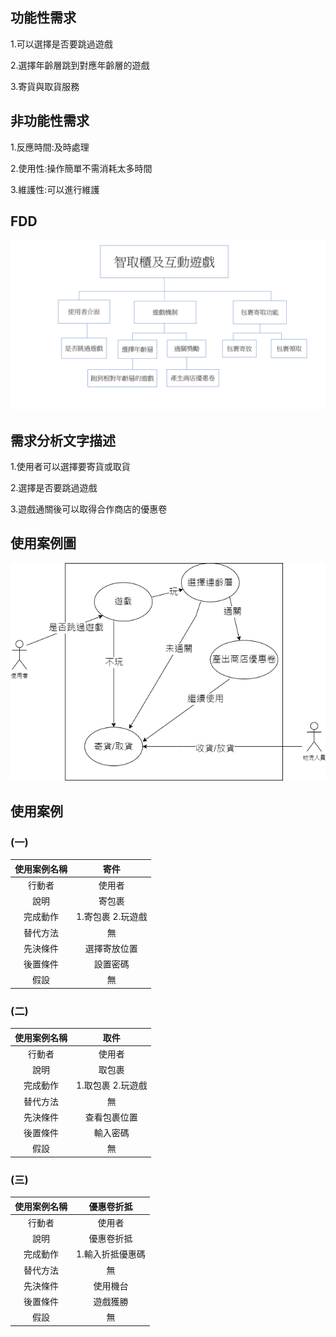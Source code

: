 
## 功能性需求

1.可以選擇是否要跳過遊戲

2.選擇年齡層跳到對應年齡層的遊戲

3.寄貨與取貨服務




## 非功能性需求
1.反應時間:及時處理

2.使用性:操作簡單不需消耗太多時間

3.維護性:可以進行維護


## FDD
![FDD]( FDD.png "FDD")

## 需求分析文字描述
1.使用者可以選擇要寄貨或取貨

2.選擇是否要跳過遊戲

3.遊戲通關後可以取得合作商店的優惠卷

## 使用案例圖

![usecase](Use_case.png "usecase")

## 使用案例
### (一)
| 使用案例名稱| 寄件 | 
| :-----: |:------: | 
| 行動者 |使用者 | 
| 說明 | 寄包裹 | 
| 完成動作 | 1.寄包裹  2.玩遊戲| 
| 替代方法 | 無 | 
| 先決條件 | 選擇寄放位置 | 
| 後置條件 | 設置密碼 | 
| 假設 | 無 | 
### (二)
| 使用案例名稱| 取件 | 
| :-----: |:------: | 
| 行動者 |使用者 | 
| 說明 | 取包裹 | 
| 完成動作 | 1.取包裹 2.玩遊戲 | 
| 替代方法 |無  | 
| 先決條件 | 查看包裹位置 | 
| 後置條件 | 輸入密碼 | 
| 假設 | 無 | 
### (三)
| 使用案例名稱| 優惠卷折抵 | 
| :-----: |:------: | 
| 行動者 |使用者 | 
| 說明 | 優惠卷折抵 | 
| 完成動作 | 1.輸入折抵優惠碼   | 
| 替代方法 | 無 | 
| 先決條件 | 使用機台 | 
| 後置條件 | 遊戲獲勝 | 
| 假設 | 無 | 


